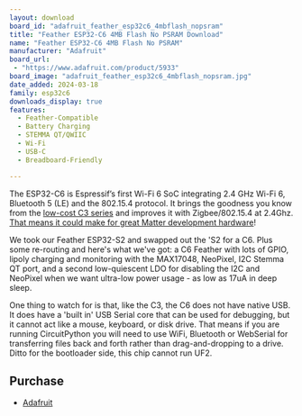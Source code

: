 ```yaml
---
layout: download
board_id: "adafruit_feather_esp32c6_4mbflash_nopsram"
title: "Feather ESP32-C6 4MB Flash No PSRAM Download"
name: "Feather ESP32-C6 4MB Flash No PSRAM"
manufacturer: "Adafruit"
board_url:
 - "https://www.adafruit.com/product/5933"
board_image: "adafruit_feather_esp32c6_4mbflash_nopsram.jpg"
date_added: 2024-03-18
family: esp32c6
downloads_display: true
features:
  - Feather-Compatible
  - Battery Charging
  - STEMMA QT/QWIIC
  - Wi-Fi
  - USB-C
  - Breadboard-Friendly

---
```


The ESP32-C6 is Espressif’s first Wi-Fi 6 SoC integrating 2.4 GHz Wi-Fi 6, Bluetooth 5 (LE) and the 802.15.4 protocol. It brings the goodness you know from the [low-cost C3 series](https://www.adafruit.com/product/5337) and improves it with Zigbee/802.15.4 at 2.4Ghz. [That means it could make for great Matter development hardware](https://csa-iot.org/all-solutions/matter/)!

We took our Feather ESP32-S2 and swapped out the 'S2 for a C6. Plus some re-routing and here's what we've got: a C6 Feather with lots of GPIO, lipoly charging and monitoring with the MAX17048, NeoPixel, I2C Stemma QT port, and a second low-quiescent LDO for disabling the I2C and NeoPixel when we want ultra-low power usage - as low as 17uA in deep sleep.

One thing to watch for is that, like the C3, the C6 does not have native USB. It does have a 'built in' USB Serial core that can be used for debugging, but it cannot act like a mouse, keyboard, or disk drive. That means if you are running CircuitPython you will need to use WiFi, Bluetooth or WebSerial for transferring files back and forth rather than drag-and-dropping to a drive. Ditto for the bootloader side, this chip cannot run UF2.

## Purchase

* [Adafruit](https://www.adafruit.com/product/5933)
